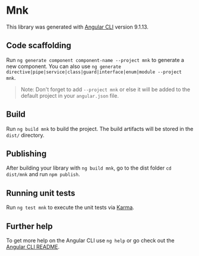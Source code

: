 # Mnk

This library was generated with [Angular CLI](https://github.com/angular/angular-cli) version 9.1.13.

## Code scaffolding

Run `ng generate component component-name --project mnk` to generate a new component. You can also use `ng generate directive|pipe|service|class|guard|interface|enum|module --project mnk`.
> Note: Don't forget to add `--project mnk` or else it will be added to the default project in your `angular.json` file. 

## Build

Run `ng build mnk` to build the project. The build artifacts will be stored in the `dist/` directory.

## Publishing

After building your library with `ng build mnk`, go to the dist folder `cd dist/mnk` and run `npm publish`.

## Running unit tests

Run `ng test mnk` to execute the unit tests via [Karma](https://karma-runner.github.io).

## Further help

To get more help on the Angular CLI use `ng help` or go check out the [Angular CLI README](https://github.com/angular/angular-cli/blob/master/README.md).
